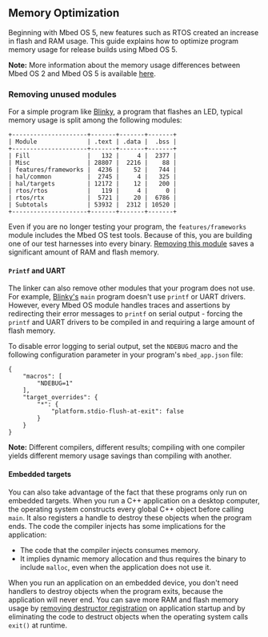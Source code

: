 ## Memory Optimization

Beginning with Mbed OS 5, new features such as RTOS created an increase in flash and RAM usage. This guide explains how to optimize program memory usage for release builds using Mbed OS 5.

<span class="notes">**Note:** More information about the memory usage differences between Mbed OS 2 and Mbed OS 5 is available [here](https://developer.mbed.org/blog/entry/Optimizing-memory-usage-in-mbed-OS-52/).</span>

### Removing unused modules

For a simple program like [Blinky](https://github.com/ARMmbed/mbed-os-example-blinky), a program that flashes an LED, typical memory usage is split among the following modules: 

```
+---------------------+-------+-------+-------+
| Module              | .text | .data |  .bss |
+---------------------+-------+-------+-------+
| Fill                |   132 |     4 |  2377 |
| Misc                | 28807 |  2216 |    88 |
| features/frameworks |  4236 |    52 |   744 |
| hal/common          |  2745 |     4 |   325 |
| hal/targets         | 12172 |    12 |   200 |
| rtos/rtos           |   119 |     4 |     0 |
| rtos/rtx            |  5721 |    20 |  6786 |
| Subtotals           | 53932 |  2312 | 10520 |
+---------------------+-------+-------+-------+
```

Even if you are no longer testing your program, the `features/frameworks` module includes the Mbed OS test tools. Because of this, you are building one of our test harnesses into every binary. [Removing this module](https://github.com/ARMmbed/mbed-os/pull/2559) saves a significant amount of RAM and flash memory.

#### `Printf` and UART

The linker can also remove other modules that your program does not use. For example, [Blinky's](https://github.com/ARMmbed/mbed-os-example-blinky) `main` program doesn't use `printf` or UART drivers. However, every Mbed OS module handles traces and assertions by redirecting their error messages to `printf` on serial output - forcing the `printf` and UART drivers to be compiled in and requiring a large amount of flash memory.

To disable error logging to serial output, set the `NDEBUG` macro and the following configuration parameter in your program's `mbed_app.json` file:

```
{
    "macros": [ 
        "NDEBUG=1"
    ],
    "target_overrides": {
        "*": {
            "platform.stdio-flush-at-exit": false
        }
    }
}
```

**Note:** Different compilers, different results; compiling with one compiler yields different memory usage savings than compiling with another.

#### Embedded targets

You can also take advantage of the fact that these programs only run on embedded targets. When you run a C++ application on a desktop computer, the operating system constructs every global C++ object before calling `main`. It also registers a handle to destroy these objects when the program ends. The code the compiler injects has some implications for the application:

* The code that the compiler injects consumes memory.
* It implies dynamic memory allocation and thus requires the binary to include `malloc`, even when the application does not use it.

When you run an application on an embedded device, you don't need handlers to destroy objects when the program exits, because the application will never end. You can save more RAM and flash memory usage by [removing destructor registration](https://github.com/ARMmbed/mbed-os/pull/2745) on application startup and by eliminating the code to destruct objects when the operating system calls `exit()` at runtime.

